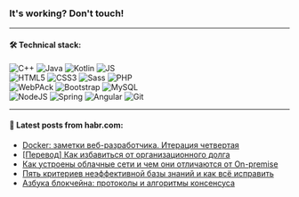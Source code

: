 ### It's working? Don't touch!

---

#### 🛠️ Technical stack:

![C++](https://img.shields.io/badge/C++-informational?logo=c%2B%2B&style=flat&logoColor=white&color=9C033A)
![Java](https://img.shields.io/badge/Java-informational?logo=java&style=flat&logoColor=white&color=007396)
![Kotlin](https://img.shields.io/badge/Kotlin-informational?logo=Kotlin&style=flat&logoColor=white&color=0095D5)
![JS](https://img.shields.io/badge/JS-informational?logo=javaScript&style=flat&logoColor=black&color=F7Df1E) <br>
![HTML5](https://img.shields.io/badge/HTML5-informational?logo=html5&style=flat&logoColor=white&color=E34F26)
![CSS3](https://img.shields.io/badge/CSS3-informational?logo=css3&style=flat&logoColor=white&color=157286)
![Sass](https://img.shields.io/badge/Saas-informational?logo=sass&style=flat&logoColor=white&color=hotpink)
![PHP](https://img.shields.io/badge/PHP-informational?logo=php&style=flat&logoColor=white&color=777BB4) <br>
![WebPAck](https://img.shields.io/badge/WebPack-informational?logo=webPack&style=flat&logoColor=white&color=FF6F00)
![Bootstrap](https://img.shields.io/badge/Bootstrap-informational?logo=Bootstrap&style=flat&logoColor=white&color=7952B3)
![MySQL](https://img.shields.io/badge/MySQL-informational?logo=MySQL&style=flat&logoColor=white&color=00f) <br>
![NodeJS](https://img.shields.io/badge/NodeJS-informational?logo=node.js&style=flat&logoColor=white&color=43853D)
![Spring](https://img.shields.io/badge/Spring-informational?logo=Spring&style=flat&logoColor=white&color=0A9EDC)
![Angular](https://img.shields.io/badge/Vue-informational?logo=vue.js&style=flat&logoColor=white&color=red)
![Git](https://img.shields.io/badge/Git-informational?logo=git&style=flat&logoColor=white&color=darkorange)

___

#### 💬 Latest posts from habr.com:

<!-- BLOG-POST-LIST:START -->
- [Docker: заметки веб-разработчика. Итерация четвертая](https://habr.com/ru/post/657361/?utm_source=habrahabr&utm_medium=rss&utm_campaign=657361)
- [[Перевод] Как избавиться от организационного долга](https://habr.com/ru/post/657439/?utm_source=habrahabr&utm_medium=rss&utm_campaign=657439)
- [Как устроены облачные сети и чем они отличаются от On-premise](https://habr.com/ru/post/656797/?utm_source=habrahabr&utm_medium=rss&utm_campaign=656797)
- [Пять критериев неэффективной базы знаний и как всё исправить](https://habr.com/ru/post/657273/?utm_source=habrahabr&utm_medium=rss&utm_campaign=657273)
- [Азбука блокчейна: протоколы и алгоритмы консенсуса](https://habr.com/ru/post/657413/?utm_source=habrahabr&utm_medium=rss&utm_campaign=657413)
<!-- BLOG-POST-LIST:END -->
